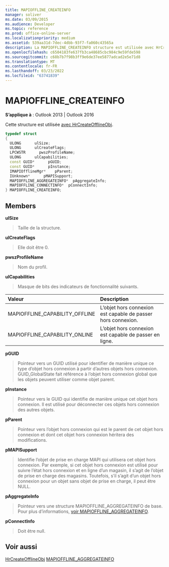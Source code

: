 ```yaml
---
title: MAPIOFFLINE_CREATEINFO
manager: soliver
ms.date: 03/09/2015
ms.audience: Developer
ms.topic: reference
ms.prod: office-online-server
ms.localizationpriority: medium
ms.assetid: 539aa31d-7dec-4dbb-93f7-fa060c43565a
description: La MAPIOFFLINE_CREATEINFO structure est utilisée avec HrCreateOfflineObj.
ms.openlocfilehash: c6504183fe637fb3ca48685cbc984c9e59fde598
ms.sourcegitcommit: c68b7b7f98b3ff9e6de37ee5877adcad2e5e71d8
ms.translationtype: MT
ms.contentlocale: fr-FR
ms.lasthandoff: 03/23/2022
ms.locfileid: "63741839"
---
```

# <a name="mapioffline_createinfo"></a>MAPIOFFLINE_CREATEINFO

**S’applique à** : Outlook 2013 | Outlook 2016
  
Cette structure est utilisée [avec HrCreateOfflineObj](hrcreateofflineobj.md).
  
```cpp
typedef struct
{
  ULONG      ulSize;
  ULONG      ulCreateFlags;
  LPCWSTR      pwszProfileName;
  ULONG      ulCapabilities;
  const GUID*      pGUID;
  const GUID*      pInstance;
  IMAPIOfflineMgr*    pParent;
  IUnknown*      pMAPISupport;
  MAPIOFFLINE_AGGREGATEINFO*  pAggregateInfo;
  MAPIOFFLINE_CONNECTINFO*  pConnectInfo;
} MAPIOFFLINE_CREATEINFO;
```

## <a name="members"></a>Members

 **ulSize**
  
> Taille de la structure.

 **ulCreateFlags**
  
> Elle doit être 0.

 **pwszProfileName**
  
> Nom du profil.

 **ulCapabilities**
  
> Masque de bits des indicateurs de fonctionnalité suivants.

|Valeur |Description |
|:-----|:-----|
|MAPIOFFLINE_CAPABILITY_OFFLINE  <br/> |L’objet hors connexion est capable de passer hors connexion. |
|MAPIOFFLINE_CAPABILITY_ONLINE  <br/> |L’objet hors connexion est capable de passer en ligne. |

 **pGUID**
  
> Pointeur vers un GUID utilisé pour identifier de manière unique ce type d’objet hors connexion à partir d’autres objets hors connexion. GUID_GlobalState fait référence à l’objet hors connexion global que les objets peuvent utiliser comme objet parent.

 **pInstance**
  
> Pointeur vers le GUID qui identifie de manière unique cet objet hors connexion. Il est utilisé pour déconnecter ces objets hors connexion des autres objets.

 **pParent**
  
> Pointeur vers l’objet hors connexion qui est le parent de cet objet hors connexion et dont cet objet hors connexion héritera des modifications.

 **pMAPISupport**
  
> Identifie l’objet de prise en charge MAPI qui utilisera cet objet hors connexion. Par exemple, si cet objet hors connexion est utilisé pour suivre l’état hors connexion et en ligne d’un magasin, il s’agit de l’objet de prise en charge des magasins. Toutefois, s’il s’agit d’un objet hors connexion pour un objet sans objet de prise en charge, il peut être NULL.

 **pAggregateInfo**
  
> Pointeur vers une structure MAPIOFFLINE_AGGREGATEINFO de base. Pour plus d’informations, [voir MAPIOFFLINE_AGGREGATEINFO](mapioffline_aggregateinfo.md).

 **pConnectInfo**
  
> Doit être null.

## <a name="see-also"></a>Voir aussi

[HrCreateOfflineObj](hrcreateofflineobj.md)
 [MAPIOFFLINE_AGGREGATEINFO](mapioffline_aggregateinfo.md)
